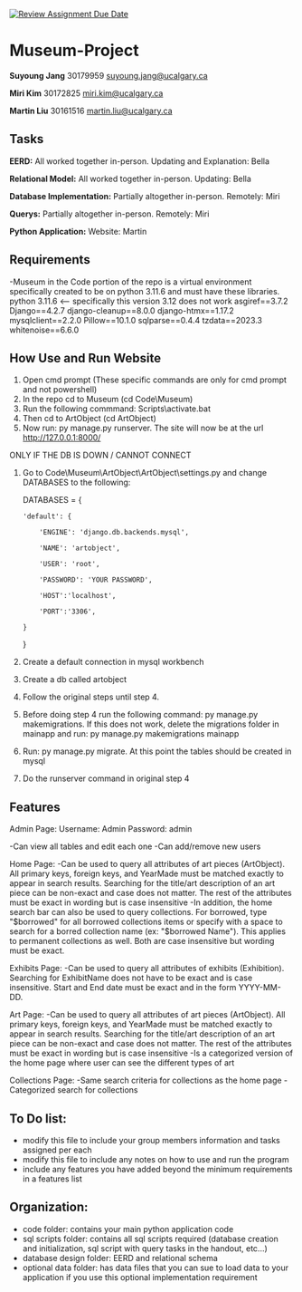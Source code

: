 [![Review Assignment Due Date](https://classroom.github.com/assets/deadline-readme-button-24ddc0f5d75046c5622901739e7c5dd533143b0c8e959d652212380cedb1ea36.svg)](https://classroom.github.com/a/oWm-EAsM)
# Museum-Project
**Suyoung Jang**  30179959  suyoung.jang@ucalgary.ca

**Miri Kim**      30172825  miri.kim@ucalgary.ca 

**Martin Liu**    30161516  martin.liu@ucalgary.ca

## Tasks
**EERD:** All worked together in-person. Updating and Explanation: Bella

**Relational Model:** All worked together in-person. Updating: Bella

**Database Implementation:** Partially altogether in-person. Remotely: Miri

**Querys:** Partially altogether in-person. Remotely: Miri

**Python Application:** Website: Martin

## Requirements
-Museum in the Code portion of the repo is a virtual environment specifically created to be on python 3.11.6 and must have these libraries.
python 3.11.6 <-- specifically this version 3.12 does not work 
asgiref==3.7.2
Django==4.2.7
django-cleanup==8.0.0
django-htmx==1.17.2
mysqlclient==2.2.0
Pillow==10.1.0
sqlparse==0.4.4
tzdata==2023.3
whitenoise==6.6.0

##  How Use and Run Website 
1) Open cmd prompt (These specific commands are only for cmd prompt and not powershell)
2) In the repo cd to Museum (cd Code\Museum)
3) Run the following commmand: Scripts\activate.bat
4) Then cd to ArtObject (cd ArtObject)
5) Now run: py manage.py runserver. The site will now be at the url http://127.0.0.1:8000/

ONLY IF THE DB IS DOWN / CANNOT CONNECT
1) Go to Code\Museum\ArtObject\ArtObject\settings.py and change DATABASES to the following:
   
   DATABASES = {
   
       'default': {
   
           'ENGINE': 'django.db.backends.mysql',
   
           'NAME': 'artobject',
   
           'USER': 'root',
   
           'PASSWORD': 'YOUR PASSWORD',
   
           'HOST':'localhost',
   
           'PORT':'3306',
   
       }
   }

3) Create a  default connection in mysql workbench
4) Create a db called artobject
5) Follow the original steps until step 4.
6) Before doing step 4 run the following command: py manage.py makemigrations. If this does not work, delete the migrations folder in mainapp and run: py manage.py makemigrations mainapp
7) Run: py manage.py migrate. At this point the tables should be created in mysql
8) Do the runserver command in original step 4

## Features
Admin Page:
  Username: Admin
  Password: admin

  -Can view all tables and edit each one
  -Can add/remove new users

Home Page:
  -Can be used to query all attributes of art pieces (ArtObject). All primary keys, foreign keys, and YearMade must be matched exactly to appear in search results. Searching for the title/art description of an art piece can be non-exact and case does not matter. The rest of the attributes must be exact in wording but is case insensitive
  -In addition, the home search bar can also be used to query collections. For borrowed, type "$borrowed" for all borrowed collections items or specify with a space to search for a borred collection name (ex: "$borrowed Name"). This applies to permanent collections as well. Both are case insensitive but wording must be exact.

Exhibits Page:
  -Can be used to query all attributes of exhibits (Exhibition). Searching for ExhibitName does not have to be exact and is case insensitive. Start and End date must be exact and in the form YYYY-MM-DD.

Art Page:
  -Can be used to query all attributes of art pieces (ArtObject). All primary keys, foreign keys, and YearMade must be matched exactly to appear in search results. Searching for the title/art description of an art piece can be non-exact and case does not matter. The rest of the attributes must be exact in wording but is case insensitive
  -Is a categorized version of the home page where user can see the different types of art

Collections Page:
  -Same search criteria for collections as the home page
  -Categorized search for collections

## To Do list:
- modify this file to include your group members information and tasks assigned per each
- modify this file to include any notes on how to use and run the program
- include any features you have added beyond the minimum requirements in a features list

## Organization:
- code folder: contains your main python application code
- sql scripts folder: contains all sql scripts required (database creation and initialization, sql script with query tasks in the handout, etc...)
- database design folder: EERD and relational schema
- optional data folder: has data files that you can sue to load data to your application if you use this optional implementation requirement

